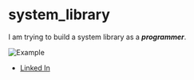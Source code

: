 # system_library

 I am trying to build a system library as a ***programmer***.

![Example](https://miro.medium.com/v2/resize:fit:1200/1*4cCVl11ZuULno6nH0Far1A.png)

- [Linked In](https://www.linkedin.com/in/khaled-ghali-b0a525251/)
